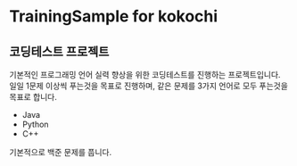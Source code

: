 TrainingSample for kokochi
=====================
## 코딩테스트 프로젝트

기본적인 프로그래밍 언어 실력 향상을 위한 코딩테스트를 진행하는 프로젝트입니다.    
일일 1문제 이상씩 푸는것을 목표로 진행하며, 같은 문제를 3가지 언어로 모두 푸는것을 목표로 합니다.   
* Java
* Python
* C++

기본적으로 백준 문제를 풉니다.